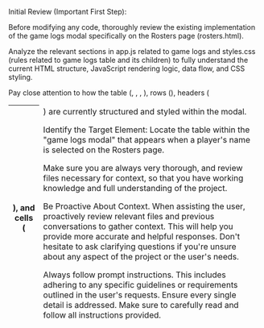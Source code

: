 
Initial Review (Important First Step):

Before modifying any code, thoroughly review the existing implementation of the game logs modal specifically on the Rosters page (rosters.html).

Analyze the relevant sections in app.js related to game logs and styles.css (rules related to game logs table and its children) to fully understand the current HTML structure, JavaScript rendering logic, data flow, and CSS styling.

Pay close attention to how the table (<table>, <thead>, <tbody>, <tfoot>), rows (<tr>), headers (<th>), and cells (<td>) are currently structured and styled within the modal.

Identify the Target Element: Locate the table within the "game logs modal" that appears when a player's name is selected on the Rosters page.

Make sure you are always very thorough, and review files necessary for context, so that you have working knowledge and full understanding of the project.

Be Proactive About Context.
When assisting the user, proactively review relevant files and previous conversations to gather context. This will help you provide more accurate and helpful responses. Don't hesitate to ask clarifying questions if you're unsure about any aspect of the project or the user's needs.

Always follow prompt instructions. This includes adhering to any specific guidelines or requirements outlined in the user's requests. Ensure every single detail is addressed. Make sure to carefully read and follow all instructions provided.





